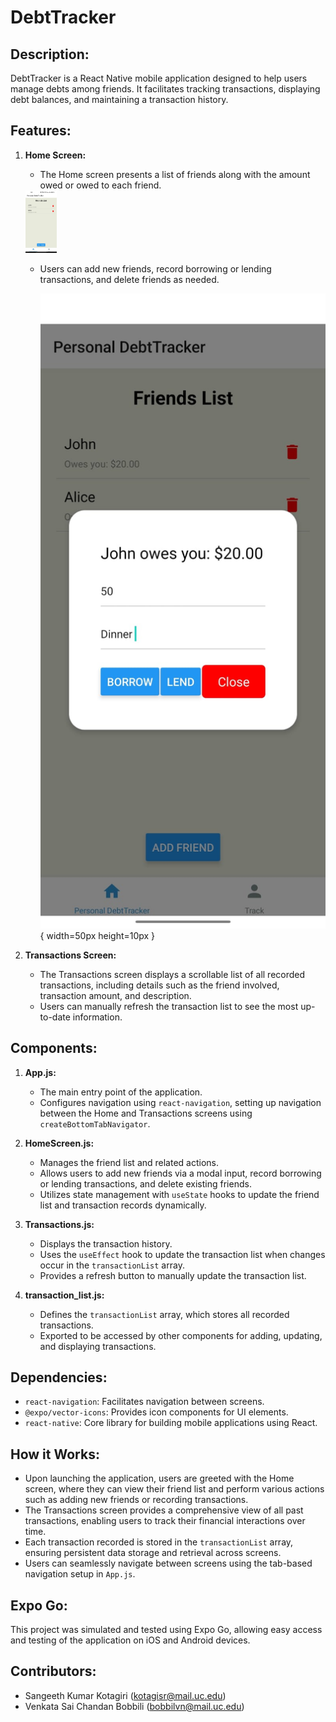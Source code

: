 # DebtTracker

## Description:
DebtTracker is a React Native mobile application designed to help users manage debts among friends. It facilitates tracking transactions, displaying debt balances, and maintaining a transaction history.

## Features:
1. **Home Screen:**
   - The Home screen presents a list of friends along with the amount owed or owed to each friend.
  
    <img src="screenshots/homescreen.jpeg" alt="Home Screen" width="50" height="100">

     
   - Users can add new friends, record borrowing or lending transactions, and delete friends as needed.

     ![record](screenshots/record.jpeg){ width=50px height=10px }
     

1. **Transactions Screen:**
   - The Transactions screen displays a scrollable list of all recorded transactions, including details such as the friend involved, transaction amount, and description.
   - Users can manually refresh the transaction list to see the most up-to-date information.

## Components:
1. **App.js:**
   - The main entry point of the application.
   - Configures navigation using `react-navigation`, setting up navigation between the Home and Transactions screens using `createBottomTabNavigator`.

2. **HomeScreen.js:**
   - Manages the friend list and related actions.
   - Allows users to add new friends via a modal input, record borrowing or lending transactions, and delete existing friends.
   - Utilizes state management with `useState` hooks to update the friend list and transaction records dynamically.

3. **Transactions.js:**
   - Displays the transaction history.
   - Uses the `useEffect` hook to update the transaction list when changes occur in the `transactionList` array.
   - Provides a refresh button to manually update the transaction list.

4. **transaction_list.js:**
   - Defines the `transactionList` array, which stores all recorded transactions.
   - Exported to be accessed by other components for adding, updating, and displaying transactions.

## Dependencies:
- `react-navigation`: Facilitates navigation between screens.
- `@expo/vector-icons`: Provides icon components for UI elements.
- `react-native`: Core library for building mobile applications using React.

## How it Works:
- Upon launching the application, users are greeted with the Home screen, where they can view their friend list and perform various actions such as adding new friends or recording transactions.
- The Transactions screen provides a comprehensive view of all past transactions, enabling users to track their financial interactions over time.
- Each transaction recorded is stored in the `transactionList` array, ensuring persistent data storage and retrieval across screens.
- Users can seamlessly navigate between screens using the tab-based navigation setup in `App.js`.

## Expo Go:
This project was simulated and tested using Expo Go, allowing easy access and testing of the application on iOS and Android devices.

## Contributors:
- Sangeeth Kumar Kotagiri (kotagisr@mail.uc.edu)
- Venkata Sai Chandan Bobbili (bobbilvn@mail.uc.edu)
